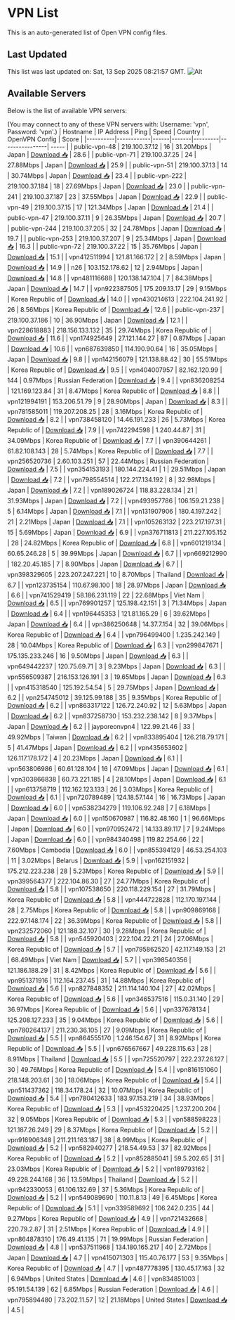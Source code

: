 # VPN List

This is an auto-generated list of Open VPN config files.

## Last Updated

This list was last updated on: Sat, 13 Sep 2025 08:21:57 GMT.
![Alt](https://repobeats.axiom.co/api/embed/186b98318ef1479477931607c1ad7d823f12451f.svg "Repobeats analytics image")

## Available Servers

Below is the list of available VPN servers:

(You may connect to any of these VPN servers with: Username: 'vpn', Password: 'vpn'.)
| Hostname | IP Address | Ping | Speed | Country | OpenVPN Config | Score |
|----------|------------|------|-------|---------|----------------| ----- |
| public-vpn-48 | 219.100.37.12 | 16 | 31.20Mbps | Japan | [Download 📥](./configs/server_0_JP.ovpn) | 28.6 |
| public-vpn-71 | 219.100.37.25 | 24 | 27.88Mbps | Japan | [Download 📥](./configs/server_1_JP.ovpn) | 25.9 |
| public-vpn-51 | 219.100.37.13 | 14 | 30.74Mbps | Japan | [Download 📥](./configs/server_2_JP.ovpn) | 23.4 |
| public-vpn-222 | 219.100.37.184 | 18 | 27.69Mbps | Japan | [Download 📥](./configs/server_3_JP.ovpn) | 23.0 |
| public-vpn-241 | 219.100.37.187 | 23 | 37.55Mbps | Japan | [Download 📥](./configs/server_4_JP.ovpn) | 22.9 |
| public-vpn-49 | 219.100.37.15 | 17 | 121.34Mbps | Japan | [Download 📥](./configs/server_5_JP.ovpn) | 21.4 |
| public-vpn-47 | 219.100.37.11 | 9 | 26.35Mbps | Japan | [Download 📥](./configs/server_6_JP.ovpn) | 20.7 |
| public-vpn-244 | 219.100.37.205 | 32 | 24.78Mbps | Japan | [Download 📥](./configs/server_7_JP.ovpn) | 19.7 |
| public-vpn-253 | 219.100.37.207 | 9 | 25.34Mbps | Japan | [Download 📥](./configs/server_8_JP.ovpn) | 16.3 |
| public-vpn-72 | 219.100.37.22 | 15 | 35.76Mbps | Japan | [Download 📥](./configs/server_9_JP.ovpn) | 15.1 |
| vpn412511994 | 121.81.166.172 | 2 | 8.59Mbps | Japan | [Download 📥](./configs/server_10_JP.ovpn) | 14.9 |
| n26 | 103.152.178.62 | 12 | 2.94Mbps | Japan | [Download 📥](./configs/server_11_JP.ovpn) | 14.8 |
| vpn481116688 | 120.138.147.104 | 7 | 84.38Mbps | Japan | [Download 📥](./configs/server_12_JP.ovpn) | 14.7 |
| vpn922387505 | 175.209.13.17 | 29 | 9.15Mbps | Korea Republic of | [Download 📥](./configs/server_13_KR.ovpn) | 14.0 |
| vpn430214613 | 222.104.241.92 | 26 | 8.56Mbps | Korea Republic of | [Download 📥](./configs/server_14_KR.ovpn) | 12.6 |
| public-vpn-237 | 219.100.37.186 | 10 | 36.90Mbps | Japan | [Download 📥](./configs/server_15_JP.ovpn) | 12.1 |
| vpn228618883 | 218.156.133.132 | 35 | 29.74Mbps | Korea Republic of | [Download 📥](./configs/server_16_KR.ovpn) | 11.6 |
| vpn174925649 | 27.121.144.27 | 87 | 0.87Mbps | Japan | [Download 📥](./configs/server_17_JP.ovpn) | 10.6 |
| vpn687639850 | 114.190.90.64 | 16 | 35.05Mbps | Japan | [Download 📥](./configs/server_18_JP.ovpn) | 9.8 |
| vpn142156079 | 121.138.88.42 | 30 | 55.51Mbps | Korea Republic of | [Download 📥](./configs/server_19_KR.ovpn) | 9.5 |
| vpn404007957 | 82.162.120.99 | 144 | 0.97Mbps | Russian Federation | [Download 📥](./configs/server_20_RU.ovpn) | 9.4 |
| vpn836208254 | 121.169.123.84 | 31 | 8.47Mbps | Korea Republic of | [Download 📥](./configs/server_21_KR.ovpn) | 8.8 |
| vpn121994191 | 153.206.51.79 | 9 | 28.90Mbps | Japan | [Download 📥](./configs/server_22_JP.ovpn) | 8.3 |
| vpn781585011 | 119.207.208.25 | 28 | 3.16Mbps | Korea Republic of | [Download 📥](./configs/server_23_KR.ovpn) | 8.2 |
| vpn738458120 | 14.46.191.233 | 26 | 5.73Mbps | Korea Republic of | [Download 📥](./configs/server_24_KR.ovpn) | 7.9 |
| vpn742294598 | 1.240.44.87 | 31 | 34.09Mbps | Korea Republic of | [Download 📥](./configs/server_25_KR.ovpn) | 7.7 |
| vpn390644261 | 61.82.108.143 | 28 | 5.74Mbps | Korea Republic of | [Download 📥](./configs/server_26_KR.ovpn) | 7.7 |
| vpn256520736 | 2.60.103.251 | 57 | 22.44Mbps | Russian Federation | [Download 📥](./configs/server_27_RU.ovpn) | 7.5 |
| vpn354153193 | 180.144.224.41 | 1 | 29.51Mbps | Japan | [Download 📥](./configs/server_28_JP.ovpn) | 7.2 |
| vpn798554514 | 122.217.134.192 | 8 | 32.98Mbps | Japan | [Download 📥](./configs/server_29_JP.ovpn) | 7.2 |
| vpn189026724 | 118.83.228.134 | 21 | 31.93Mbps | Japan | [Download 📥](./configs/server_30_JP.ovpn) | 7.2 |
| vpn493957786 | 106.159.21.238 | 5 | 6.14Mbps | Japan | [Download 📥](./configs/server_31_JP.ovpn) | 7.1 |
| vpn131907906 | 180.4.197.242 | 21 | 2.21Mbps | Japan | [Download 📥](./configs/server_32_JP.ovpn) | 7.1 |
| vpn105263132 | 223.217.197.31 | 15 | 5.69Mbps | Japan | [Download 📥](./configs/server_33_JP.ovpn) | 6.9 |
| vpn376711813 | 211.227.105.152 | 28 | 24.82Mbps | Korea Republic of | [Download 📥](./configs/server_34_KR.ovpn) | 6.8 |
| vpn601219134 | 60.65.246.28 | 5 | 39.99Mbps | Japan | [Download 📥](./configs/server_35_JP.ovpn) | 6.7 |
| vpn669212990 | 182.20.45.185 | 7 | 8.90Mbps | Japan | [Download 📥](./configs/server_36_JP.ovpn) | 6.7 |
| vpn398329605 | 223.207.247.221 | 10 | 8.70Mbps | Thailand | [Download 📥](./configs/server_37_TH.ovpn) | 6.7 |
| vpn123735154 | 110.67.98.100 | 18 | 28.97Mbps | Japan | [Download 📥](./configs/server_38_JP.ovpn) | 6.6 |
| vpn741529419 | 58.186.231.119 | 22 | 22.68Mbps | Viet Nam | [Download 📥](./configs/server_39_VN.ovpn) | 6.5 |
| vpn769901257 | 125.198.42.151 | 3 | 71.34Mbps | Japan | [Download 📥](./configs/server_40_JP.ovpn) | 6.4 |
| vpn196445353 | 121.81.165.29 | 6 | 39.62Mbps | Japan | [Download 📥](./configs/server_41_JP.ovpn) | 6.4 |
| vpn386250648 | 14.37.7.154 | 32 | 39.06Mbps | Korea Republic of | [Download 📥](./configs/server_42_KR.ovpn) | 6.4 |
| vpn796499400 | 1.235.242.149 | 28 | 10.04Mbps | Korea Republic of | [Download 📥](./configs/server_43_KR.ovpn) | 6.3 |
| vpn299847671 | 175.135.233.246 | 16 | 9.50Mbps | Japan | [Download 📥](./configs/server_44_JP.ovpn) | 6.3 |
| vpn649442237 | 120.75.69.71 | 3 | 9.23Mbps | Japan | [Download 📥](./configs/server_45_JP.ovpn) | 6.3 |
| vpn556509387 | 216.153.126.191 | 3 | 19.65Mbps | Japan | [Download 📥](./configs/server_46_JP.ovpn) | 6.3 |
| vpn415318540 | 125.192.54.54 | 5 | 29.75Mbps | Japan | [Download 📥](./configs/server_47_JP.ovpn) | 6.2 |
| vpn254745012 | 39.125.99.188 | 35 | 9.35Mbps | Korea Republic of | [Download 📥](./configs/server_48_KR.ovpn) | 6.2 |
| vpn863317122 | 126.72.240.92 | 12 | 5.63Mbps | Japan | [Download 📥](./configs/server_49_JP.ovpn) | 6.2 |
| vpn837258730 | 153.232.238.142 | 8 | 9.37Mbps | Japan | [Download 📥](./configs/server_50_JP.ovpn) | 6.2 |
| jayporeonvpn4 | 122.99.21.46 | 33 | 49.92Mbps | Taiwan | [Download 📥](./configs/server_51_TW.ovpn) | 6.2 |
| vpn833895404 | 126.218.79.171 | 5 | 41.47Mbps | Japan | [Download 📥](./configs/server_52_JP.ovpn) | 6.2 |
| vpn435653602 | 126.117.178.172 | 4 | 20.23Mbps | Japan | [Download 📥](./configs/server_53_JP.ovpn) | 6.1 |
| vpn563806986 | 60.61.128.104 | 16 | 47.09Mbps | Japan | [Download 📥](./configs/server_54_JP.ovpn) | 6.1 |
| vpn303866838 | 60.73.221.185 | 4 | 28.10Mbps | Japan | [Download 📥](./configs/server_55_JP.ovpn) | 6.1 |
| vpn613758719 | 112.162.123.133 | 26 | 3.03Mbps | Korea Republic of | [Download 📥](./configs/server_56_KR.ovpn) | 6.1 |
| vpn720789489 | 124.18.57.144 | 16 | 16.73Mbps | Japan | [Download 📥](./configs/server_57_JP.ovpn) | 6.0 |
| vpn538234279 | 119.106.92.248 | 7 | 6.18Mbps | Japan | [Download 📥](./configs/server_58_JP.ovpn) | 6.0 |
| vpn150670987 | 116.82.48.160 | 1 | 96.66Mbps | Japan | [Download 📥](./configs/server_59_JP.ovpn) | 6.0 |
| vpn970952472 | 14.133.89.117 | 7 | 9.24Mbps | Japan | [Download 📥](./configs/server_60_JP.ovpn) | 6.0 |
| vpn984340498 | 119.82.254.66 | 22 | 7.60Mbps | Cambodia | [Download 📥](./configs/server_61_KH.ovpn) | 6.0 |
| vpn855394129 | 46.53.254.103 | 11 | 3.02Mbps | Belarus | [Download 📥](./configs/server_62_BY.ovpn) | 5.9 |
| vpn162151932 | 175.212.223.238 | 28 | 5.23Mbps | Korea Republic of | [Download 📥](./configs/server_63_KR.ovpn) | 5.9 |
| vpn399564377 | 222.104.86.30 | 27 | 24.77Mbps | Korea Republic of | [Download 📥](./configs/server_64_KR.ovpn) | 5.8 |
| vpn107538650 | 220.118.229.154 | 27 | 31.79Mbps | Korea Republic of | [Download 📥](./configs/server_65_KR.ovpn) | 5.8 |
| vpn444722828 | 112.170.197.144 | 28 | 2.75Mbps | Korea Republic of | [Download 📥](./configs/server_66_KR.ovpn) | 5.8 |
| vpn909869168 | 222.97.148.174 | 22 | 36.39Mbps | Korea Republic of | [Download 📥](./configs/server_67_KR.ovpn) | 5.8 |
| vpn232572060 | 121.188.32.107 | 30 | 9.28Mbps | Korea Republic of | [Download 📥](./configs/server_68_KR.ovpn) | 5.8 |
| vpn545920403 | 222.104.22.21 | 24 | 27.06Mbps | Korea Republic of | [Download 📥](./configs/server_69_KR.ovpn) | 5.7 |
| vpn795862520 | 42.117.149.153 | 21 | 68.49Mbps | Viet Nam | [Download 📥](./configs/server_70_VN.ovpn) | 5.7 |
| vpn398540356 | 121.186.188.29 | 31 | 8.42Mbps | Korea Republic of | [Download 📥](./configs/server_71_KR.ovpn) | 5.6 |
| vpn951371916 | 112.164.237.45 | 31 | 14.88Mbps | Korea Republic of | [Download 📥](./configs/server_72_KR.ovpn) | 5.6 |
| vpn827848352 | 211.114.140.104 | 27 | 42.02Mbps | Korea Republic of | [Download 📥](./configs/server_73_KR.ovpn) | 5.6 |
| vpn346537516 | 115.0.31.140 | 29 | 36.97Mbps | Korea Republic of | [Download 📥](./configs/server_74_KR.ovpn) | 5.6 |
| vpn337678134 | 125.208.127.233 | 35 | 9.04Mbps | Korea Republic of | [Download 📥](./configs/server_75_KR.ovpn) | 5.6 |
| vpn780264137 | 211.230.36.105 | 27 | 9.09Mbps | Korea Republic of | [Download 📥](./configs/server_76_KR.ovpn) | 5.5 |
| vpn864555170 | 1.246.154.67 | 31 | 8.92Mbps | Korea Republic of | [Download 📥](./configs/server_77_KR.ovpn) | 5.5 |
| vpn676567667 | 49.228.115.63 | 28 | 8.91Mbps | Thailand | [Download 📥](./configs/server_78_TH.ovpn) | 5.5 |
| vpn725520797 | 222.237.26.127 | 30 | 49.76Mbps | Korea Republic of | [Download 📥](./configs/server_79_KR.ovpn) | 5.4 |
| vpn816151060 | 218.148.203.61 | 30 | 18.06Mbps | Korea Republic of | [Download 📥](./configs/server_80_KR.ovpn) | 5.4 |
| vpn511437362 | 118.34.178.24 | 32 | 10.07Mbps | Korea Republic of | [Download 📥](./configs/server_81_KR.ovpn) | 5.4 |
| vpn780412633 | 183.97.153.219 | 34 | 38.93Mbps | Korea Republic of | [Download 📥](./configs/server_82_KR.ovpn) | 5.3 |
| vpn453220425 | 1.237.200.204 | 32 | 9.05Mbps | Korea Republic of | [Download 📥](./configs/server_83_KR.ovpn) | 5.3 |
| vpn588598223 | 121.187.26.249 | 29 | 8.37Mbps | Korea Republic of | [Download 📥](./configs/server_84_KR.ovpn) | 5.2 |
| vpn916906348 | 211.211.163.187 | 38 | 8.99Mbps | Korea Republic of | [Download 📥](./configs/server_85_KR.ovpn) | 5.2 |
| vpn582940277 | 218.54.49.53 | 37 | 82.92Mbps | Korea Republic of | [Download 📥](./configs/server_86_KR.ovpn) | 5.2 |
| vpn852885041 | 59.5.202.65 | 31 | 23.03Mbps | Korea Republic of | [Download 📥](./configs/server_87_KR.ovpn) | 5.2 |
| vpn189793162 | 49.228.244.168 | 36 | 13.59Mbps | Thailand | [Download 📥](./configs/server_88_TH.ovpn) | 5.2 |
| vpn942330053 | 61.106.132.69 | 37 | 5.36Mbps | Korea Republic of | [Download 📥](./configs/server_89_KR.ovpn) | 5.2 |
| vpn549089690 | 110.11.8.13 | 49 | 6.45Mbps | Korea Republic of | [Download 📥](./configs/server_90_KR.ovpn) | 5.1 |
| vpn339589692 | 106.242.0.235 | 44 | 9.27Mbps | Korea Republic of | [Download 📥](./configs/server_91_KR.ovpn) | 4.9 |
| vpn721432668 | 220.79.2.87 | 31 | 2.51Mbps | Korea Republic of | [Download 📥](./configs/server_92_KR.ovpn) | 4.9 |
| vpn864878310 | 176.49.41.135 | 71 | 19.99Mbps | Russian Federation | [Download 📥](./configs/server_93_RU.ovpn) | 4.8 |
| vpn537511968 | 134.180.165.217 | 40 | 2.72Mbps | Japan | [Download 📥](./configs/server_94_JP.ovpn) | 4.7 |
| vpn415071303 | 115.40.76.177 | 53 | 9.35Mbps | Korea Republic of | [Download 📥](./configs/server_95_KR.ovpn) | 4.7 |
| vpn487778395 | 130.45.17.163 | 32 | 6.94Mbps | United States | [Download 📥](./configs/server_96_US.ovpn) | 4.6 |
| vpn834851003 | 95.191.54.139 | 62 | 6.85Mbps | Russian Federation | [Download 📥](./configs/server_97_RU.ovpn) | 4.6 |
| vpn795894480 | 73.202.11.57 | 12 | 21.18Mbps | United States | [Download 📥](./configs/server_98_US.ovpn) | 4.5 |
